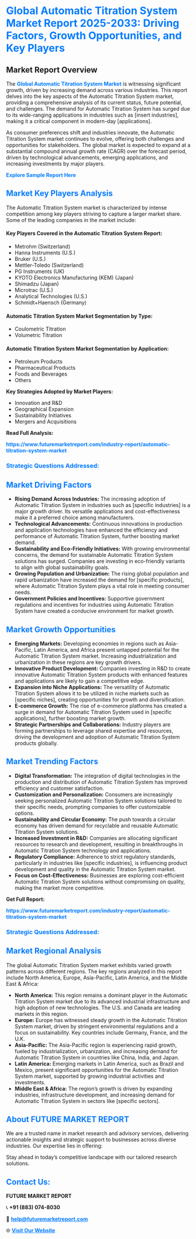 <h1 style="color: #007BFF;">Global Automatic Titration System Market Report 2025-2033: Driving Factors, Growth Opportunities, and Key Players</h1>

<section id="overview">
<h2>Market Report Overview</h2>
<p>The <a href="https://www.futuremarketreport.com/industry-report/automatic-titration-system-market" style="color: #007BFF; text-decoration: none;"><strong>Global Automatic Titration System Market</strong></a> is witnessing significant growth, driven by increasing demand across various industries. This report delves into the key aspects of the Automatic Titration System market, providing a comprehensive analysis of its current status, future potential, and challenges. The demand for Automatic Titration System has surged due to its wide-ranging applications in industries such as [insert industries], making it a critical component in modern-day [applications].</p>
<p>As consumer preferences shift and industries innovate, the Automatic Titration System market continues to evolve, offering both challenges and opportunities for stakeholders. The global market is expected to expand at a substantial compound annual growth rate (CAGR) over the forecast period, driven by technological advancements, emerging applications, and increasing investments by major players.</p>
</section>

<section id="overview">
<p><a href="https://www.futuremarketreport.com/request-sample/reportId=90134" style="color: #007BFF; text-decoration: none;"><strong>Explore Sample Report Here</strong></a></p>
</section>

<section id="key-players">
<h2 style="color: #007BFF;">Market Key Players Analysis</h2>
<p>The Automatic Titration System market is characterized by intense competition among key players striving to capture a larger market share. Some of the leading companies in the market include:</p>
<h4>Key Players Covered in the Automatic Titration System Report:</h4>
<ul><li>Metrohm (Switzerland)</li><li>Hanna Instruments (U.S.)</li><li>Bruker (U.S.)</li><li>Mettler-Toledo (Switzerland)</li><li>PG Instruments (UK)</li><li>KYOTO Electronics Manufacturing (KEM) (Japan)</li><li>Shimadzu (Japan)</li><li>Microtrac (U.S.)</li><li>Analytical Technologies (U.S.)</li><li>Schmidt+Haensch (Germany)</li></ul>
<h4>Automatic Titration System Market Segmentation by Type:</h4>
<ul><li>Coulometric Titration</li><li>Volumetric Titration</li></ul>

<h4>Automatic Titration System Market Segmentation by Application:</h4>
<ul><li>Petroleum Products</li><li>Pharmaceutical Products</li><li>Foods and Beverages</li><li>Others</li></ul>
<p><strong>Key Strategies Adopted by Market Players:</strong></p>
<ul>
<li>Innovation and R&D</li>
<li>Geographical Expansion</li>
<li>Sustainability Initiatives</li>
<li>Mergers and Acquisitions</li>
</ul>
</section>

<section>
<p><strong>Read Full Analysis: </strong></p><a href="https://www.futuremarketreport.com/industry-report/automatic-titration-system-market" style="color: #007BFF; text-decoration: none;"><strong>https://www.futuremarketreport.com/industry-report/automatic-titration-system-market</strong></a>
<h3 style="color: #007BFF;">Strategic Questions Addressed:</h3>
</section>

<section id="driving-factors">
<h2 style="color: #007BFF;">Market Driving Factors</h2>
<ul>
<li><strong>Rising Demand Across Industries:</strong> The increasing adoption of Automatic Titration System in industries such as [specific industries] is a major growth driver. Its versatile applications and cost-effectiveness make it a preferred choice among manufacturers.</li>
<li><strong>Technological Advancements:</strong> Continuous innovations in production and application technologies have enhanced the efficiency and performance of Automatic Titration System, further boosting market demand.</li>
<li><strong>Sustainability and Eco-Friendly Initiatives:</strong> With growing environmental concerns, the demand for sustainable Automatic Titration System solutions has surged. Companies are investing in eco-friendly variants to align with global sustainability goals.</li>
<li><strong>Growing Population and Urbanization:</strong> The rising global population and rapid urbanization have increased the demand for [specific products], where Automatic Titration System plays a vital role in meeting consumer needs.</li>
<li><strong>Government Policies and Incentives:</strong> Supportive government regulations and incentives for industries using Automatic Titration System have created a conducive environment for market growth.</li>
</ul>
</section>

<section id="growth-opportunities">
<h2 style="color: #007BFF;">Market Growth Opportunities</h2>
<ul>
<li><strong>Emerging Markets:</strong> Developing economies in regions such as Asia-Pacific, Latin America, and Africa present untapped potential for the Automatic Titration System market. Increasing industrialization and urbanization in these regions are key growth drivers.</li>
<li><strong>Innovative Product Development:</strong> Companies investing in R&D to create innovative Automatic Titration System products with enhanced features and applications are likely to gain a competitive edge.</li>
<li><strong>Expansion into Niche Applications:</strong> The versatility of Automatic Titration System allows it to be utilized in niche markets such as [specific niches], creating opportunities for growth and diversification.</li>
<li><strong>E-commerce Growth:</strong> The rise of e-commerce platforms has created a surge in demand for Automatic Titration System used in [specific applications], further boosting market growth.</li>
<li><strong>Strategic Partnerships and Collaborations:</strong> Industry players are forming partnerships to leverage shared expertise and resources, driving the development and adoption of Automatic Titration System products globally.</li>
</ul>
</section>

<section id="trending-factors">
<h2 style="color: #007BFF;">Market Trending Factors</h2>
<ul>
<li><strong>Digital Transformation:</strong> The integration of digital technologies in the production and distribution of Automatic Titration System has improved efficiency and customer satisfaction.</li>
<li><strong>Customization and Personalization:</strong> Consumers are increasingly seeking personalized Automatic Titration System solutions tailored to their specific needs, prompting companies to offer customizable options.</li>
<li><strong>Sustainability and Circular Economy:</strong> The push towards a circular economy has driven demand for recyclable and reusable Automatic Titration System solutions.</li>
<li><strong>Increased Investment in R&D:</strong> Companies are allocating significant resources to research and development, resulting in breakthroughs in Automatic Titration System technology and applications.</li>
<li><strong>Regulatory Compliance:</strong> Adherence to strict regulatory standards, particularly in industries like [specific industries], is influencing product development and quality in the Automatic Titration System market.</li>
<li><strong>Focus on Cost-Effectiveness:</strong> Businesses are exploring cost-efficient Automatic Titration System solutions without compromising on quality, making the market more competitive.</li>
</ul>
</section>

<section>
<p><strong>Get Full Report: </strong></p><a href="https://www.futuremarketreport.com/industry-report/automatic-titration-system-market" style="color: #007BFF; text-decoration: none;"><strong>https://www.futuremarketreport.com/industry-report/automatic-titration-system-market</strong></a>
<h3 style="color: #007BFF;">Strategic Questions Addressed:</h3>
</section>


<section id="regional-analysis">
<h2 style="color: #007BFF;">Market Regional Analysis</h2>
<p>The global Automatic Titration System market exhibits varied growth patterns across different regions. The key regions analyzed in this report include North America, Europe, Asia-Pacific, Latin America, and the Middle East & Africa:</p>
<ul>
<li><strong>North America:</strong> This region remains a dominant player in the Automatic Titration System market due to its advanced industrial infrastructure and high adoption of new technologies. The U.S. and Canada are leading markets in this region.</li>
<li><strong>Europe:</strong> Europe has witnessed steady growth in the Automatic Titration System market, driven by stringent environmental regulations and a focus on sustainability. Key countries include Germany, France, and the U.K.</li>
<li><strong>Asia-Pacific:</strong> The Asia-Pacific region is experiencing rapid growth, fueled by industrialization, urbanization, and increasing demand for Automatic Titration System in countries like China, India, and Japan.</li>
<li><strong>Latin America:</strong> Emerging markets in Latin America, such as Brazil and Mexico, present significant opportunities for the Automatic Titration System market, supported by growing industrial activities and investments.</li>
<li><strong>Middle East & Africa:</strong> The region’s growth is driven by expanding industries, infrastructure development, and increasing demand for Automatic Titration System in sectors like [specific sectors].</li>
</ul>
</section>

<footer>
<h2 style="color: #007BFF;">About FUTURE MARKET REPORT</h2>
<p>We are a trusted name in market research and advisory services, delivering actionable insights and strategic support to businesses across diverse industries. Our expertise lies in offering:</p>

<p>Stay ahead in today’s competitive landscape with our tailored research solutions.</p>

<h2 style="color: #007BFF;">Contact Us:</h2>
<p><strong>FUTURE MARKET REPORT</strong></p>
<p>📞 <strong>+91 (883) 074-8030</strong></p>
<p>📧 <strong><a href="mailto:help@futuremarketreport.com" style="color: #007BFF;">help@futuremarketreport.com</a></strong></p>
<p>🌐 <strong><a href="https://www.futuremarketreport.com/" style="color: #007BFF;">Visit Our Website</a></strong></p>
</footer>